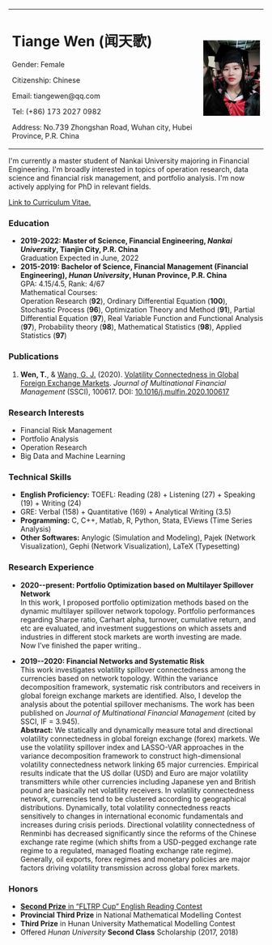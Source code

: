<table border="0">
  <tr>
    <td width="75%">
      <h1>Tiange Wen (闻天歌)</h1>
      <p>Gender: Female</p>
      <p>Citizenship: Chinese</p>
      <p>Email: tiangewen@qq.com</p>
      <p>Tel: (+86) 173 2027 0982</p>
      <p>Address: No.739 Zhongshan Road, Wuhan city, Hubei Province, P.R. China</p>
    </td>
    <td width="25%">
      <img src="/photo.jpg" width="100%">     
    </td>
  </tr>
</table>  

I'm currently a master student of Nankai University majoring in Financial Engineering. I'm broadly interested in topics of operation research, data science and financial risk management, and portfolio analysis. I'm now actively applying for PhD in relevant fields. 

[Link to Curriculum Vitae.](/CV.pdf)

### Education
- **2019-2022: Master of Science, Financial Engineering, _Nankai University_, Tianjin City, P.R. China**  
Graduation Expected in June, 2022
- **2015-2019: Bachelor of Science, Financial Management (Financial Engineering), _Hunan University_, Hunan Province, P.R. China**  
  GPA: 4.15/4.5, Rank: 4/67    
  Mathematical Courses:     
Operation Research (**92**), Ordinary Differential Equation (**100**), Stochastic Process (**96**), Optimization Theory and Method (**91**), Partial Differential Equation (**97**), Real Variable Function and Functional Analysis (**97**), Probability theory (**98**), Mathematical Statistics (**98**), Applied Statistics (**97**)  

### Publications
1. **Wen, T.**, & [Wang, G. J.](https://researchgate.net/profile/Gang_Jin_Wang) (2020). [Volatility Connectedness in Global Foreign Exchange Markets](/VCGFM.pdf). _Journal of Multinational Financial Management_ (SSCI), 100617. DOI: [10.1016/j.mulfin.2020.100617](https://linkinghub.elsevier.com/retrieve/pii/S1042444X20300062) 

### Research Interests
- Financial Risk Management
- Portfolio Analysis
- Operation Research
- Big Data and Machine Learning

### Technical Skills 
- **English Proficiency:** TOEFL: Reading (28) + Listening (27) + Speaking (19) + Writing (24)  
- GRE: Verbal (158) + Quantitative (169) + Analytical Writing (3.5)
- **Programming:** C, C++, Matlab, R, Python, Stata, EViews (Time Series Analysis)   
- **Other Softwares:** Anylogic (Simulation and Modeling), Pajek (Network Visualization), Gephi (Network Visualization), LaTeX (Typesetting) 

### Research Experience
- **2020--present: Portfolio Optimization based on Multilayer Spillover Network**  
In this work, I proposed portfolio optimization methods based on the dynamic multilayer spillover network topology. Portfolio performances regarding Sharpe ratio, Carhart alpha, turnover, cumulative return, and etc are evaluated, and investment suggestions on which assets and industries in different stock markets are worth investing are made.  
Now I’ve finished the paper writing..

- **2019--2020: Financial Networks and Systematic Risk**  
This work investigates volatility spillover connectedness among the currencies based on network topology. Within the variance decomposition framework, systematic risk contributors and receivers in global foreign exchange markets are identified. Also, I develop the analysis about the potential spillover mechanisms. The work has been published on _Journal of Multinational Financial Management_ (cited by SSCI, IF = 3.945).  
**Abstract:** We statically and dynamically measure total and directional volatility connectedness in global foreign exchange (forex) markets. We use the volatility spillover index and LASSO-VAR approaches in the variance decomposition framework to construct high-dimensional volatility connectedness network linking 65 major currencies. Empirical results indicate that the US dollar (USD) and Euro are major volatility transmitters while other currencies including Japanese yen and British pound are basically net volatility receivers. In volatility connectedness network, currencies tend to be clustered according to geographical distributions. Dynamically, total volatility connectedness reacts sensitively to changes in international economic fundamentals and increases during crisis periods. Directional volatility connectedness of Renminbi has decreased significantly since the reforms of the Chinese exchange rate regime (which shifts from a USD-pegged exchange rate regime to a regulated, managed floating exchange rate regime). Generally, oil exports, forex regimes and monetary policies are major factors driving volatility transmission across global forex markets.

### Honors
- [**Second Prize** in “FLTRP Cup” English Reading Contest](/FLTRP.jpg)  
- **Provincial Third Prize** in National Mathematical Modelling Contest  
- **Third Prize** in Hunan University Mathematical Modelling Contest
- Offered _Hunan University_ **Second Class** Scholarship (2017, 2018) 



